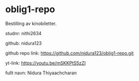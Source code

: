 # oblig1-repo

Bestilling av kinobiletter.

studnr: nithi2634

github: nidura123

github repo link: https://github.com/nidura123/oblig1-repo.git

yt-link: https://youtu.be/mSKKPtS5zZI

fullt navn: Nidura Thiyaachcharan
